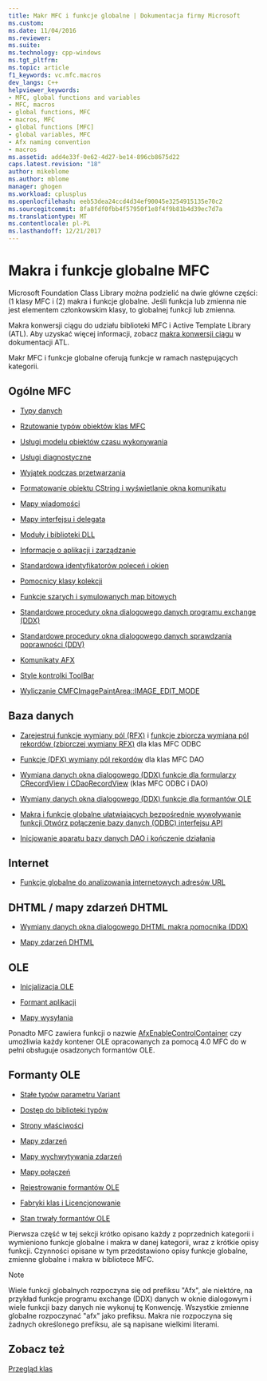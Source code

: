 ```yaml
---
title: Makr MFC i funkcje globalne | Dokumentacja firmy Microsoft
ms.custom: 
ms.date: 11/04/2016
ms.reviewer: 
ms.suite: 
ms.technology: cpp-windows
ms.tgt_pltfrm: 
ms.topic: article
f1_keywords: vc.mfc.macros
dev_langs: C++
helpviewer_keywords:
- MFC, global functions and variables
- MFC, macros
- global functions, MFC
- macros, MFC
- global functions [MFC]
- global variables, MFC
- Afx naming convention
- macros
ms.assetid: add4e33f-0e62-4d27-be14-896cb8675d22
caps.latest.revision: "18"
author: mikeblome
ms.author: mblome
manager: ghogen
ms.workload: cplusplus
ms.openlocfilehash: eeb53dea24ccd4d34ef90045e3254915135e70c2
ms.sourcegitcommit: 8fa8fdf0fbb4f57950f1e8f4f9b81b4d39ec7d7a
ms.translationtype: MT
ms.contentlocale: pl-PL
ms.lasthandoff: 12/21/2017
---
```

# <a name="mfc-macros-and-globals"></a>Makra i funkcje globalne MFC
Microsoft Foundation Class Library można podzielić na dwie główne części: (1 klasy MFC i (2) makra i funkcje globalne. Jeśli funkcja lub zmienna nie jest elementem członkowskim klasy, to globalnej funkcji lub zmienna.  
  
 Makra konwersji ciągu do udziału biblioteki MFC i Active Template Library (ATL). Aby uzyskać więcej informacji, zobacz [makra konwersji ciągu](../../atl/reference/string-conversion-macros.md) w dokumentacji ATL.  
  
 Makr MFC i funkcje globalne oferują funkcje w ramach następujących kategorii.  
  
## <a name="general-mfc"></a>Ogólne MFC  
  
-   [Typy danych](data-types-mfc.md)  
  
-   [Rzutowanie typów obiektów klas MFC](type-casting-of-mfc-class-objects.md)  
  
-   [Usługi modelu obiektów czasu wykonywania](run-time-object-model-services.md)  
  
-   [Usługi diagnostyczne](diagnostic-services.md)  
  
-   [Wyjątek podczas przetwarzania](exception-processing.md)  
  
-   [Formatowanie obiektu CString i wyświetlanie okna komunikatu](cstring-formatting-and-message-box-display.md)  
  
-   [Mapy wiadomości](message-map-macros-mfc.md)  

-   [Mapy interfejsu i delegata](delegate-and-interface-maps.md)

-   [Moduły i biblioteki DLL](extension-dll-macros.md)
  
-   [Informacje o aplikacji i zarządzanie](application-information-and-management.md)  
  
-   [Standardowa identyfikatorów poleceń i okien](standard-command-and-window-ids.md)  
  
-   [Pomocnicy klasy kolekcji](collection-class-helpers.md)  
  
-   [Funkcje szarych i symulowanych map bitowych](gray-and-dithered-bitmap-functions.md)  
  
-   [Standardowe procedury okna dialogowego danych programu exchange (DDX)](standard-dialog-data-exchange-routines.md)  
  
-   [Standardowe procedury okna dialogowego danych sprawdzania poprawności (DDV)](standard-dialog-data-validation-routines.md)  
  
-   [Komunikaty AFX](afx-messages.md)  
  
-   [Style kontrolki ToolBar](toolbar-control-styles.md)  
  
-   [Wyliczanie CMFCImagePaintArea::IMAGE_EDIT_MODE](cmfcimagepaintarea-image-edit-mode-enumeration.md)  

  
## <a name="database"></a>Baza danych  
  
-   [Zarejestruj funkcje wymiany pól (RFX)](record-field-exchange-functions.md) i [funkcje zbiorcza wymiana pól rekordów (zbiorczej wymiany RFX)](record-field-exchange-functions.md) dla klas MFC ODBC  
  
-   [Funkcje (DFX) wymiany pól rekordów](record-field-exchange-functions.md) dla klas MFC DAO  
  
-   [Wymiana danych okna dialogowego (DDX) funkcje dla formularzy CRecordView i CDaoRecordView](dialog-data-exchange-functions-for-crecordview-and-cdaorecordview.md) (klas MFC ODBC i DAO)  
  
-   [Wymiany danych okna dialogowego (DDX) funkcje dla formantów OLE](dialog-data-exchange-functions-for-ole-controls.md)  
  
-   [Makra i funkcje globalne ułatwiających bezpośrednie wywoływanie funkcji Otwórz połączenie bazy danych (ODBC) interfejsu API](database-macros-and-globals.md)  
  
-   [Inicjowanie aparatu bazy danych DAO i kończenie działania](dao-database-engine-initialization-and-termination.md)  
  
## <a name="internet"></a>Internet  
  
-   [Funkcje globalne do analizowania internetowych adresów URL](internet-url-parsing-globals.md)  
  
## <a name="dhtml--dhtml-event-maps"></a>DHTML / mapy zdarzeń DHTML  
  
-   [Wymiany danych okna dialogowego DHTML makra pomocnika (DDX)](ddx-dhtml-helper-macros.md)  
  
-   [Mapy zdarzeń DHTML](dhtml-event-maps.md)  
  
## <a name="ole"></a>OLE  
  
-   [Inicjalizacja OLE](ole-initialization.md)  
  
-   [Formant aplikacji](application-control.md)  
  
-   [Mapy wysyłania](dispatch-maps.md)  
  
 Ponadto MFC zawiera funkcji o nazwie [AfxEnableControlContainer](ole-initialization.md#afxenablecontrolcontainer) czy umożliwia każdy kontener OLE opracowanych za pomocą 4.0 MFC do w pełni obsługuje osadzonych formantów OLE.  
  
## <a name="ole-controls"></a>Formanty OLE  
  
-   [Stałe typów parametru Variant](variant-parameter-type-constants.md)  
  
-   [Dostęp do biblioteki typów](type-library-access.md)  
  
-   [Strony właściwości](property-pages-mfc.md)  
  
-   [Mapy zdarzeń](event-maps.md)  
  
-   [Mapy wychwytywania zdarzeń](event-sink-maps.md)  
  
-   [Mapy połączeń](connection-maps.md)  
  
-   [Rejestrowanie formantów OLE](registering-ole-controls.md)  
  
-   [Fabryki klas i Licencjonowanie](class-factories-and-licensing.md)  
  
-   [Stan trwały formantów OLE](persistence-of-ole-controls.md)  
  
 Pierwsza część w tej sekcji krótko opisano każdy z poprzednich kategorii i wymieniono funkcje globalne i makra w danej kategorii, wraz z krótkie opisy funkcji. Czynności opisane w tym przedstawiono opisy funkcje globalne, zmienne globalne i makra w bibliotece MFC.  
  
> [!NOTE]
>  Wiele funkcji globalnych rozpoczyna się od prefiksu "Afx", ale niektóre, na przykład funkcje programu exchange (DDX) danych w oknie dialogowym i wiele funkcji bazy danych nie wykonuj tę Konwencję. Wszystkie zmienne globalne rozpoczynać "afx" jako prefiksu. Makra nie rozpoczyna się żadnych określonego prefiksu, ale są napisane wielkimi literami.  
  
## <a name="see-also"></a>Zobacz też  
 [Przegląd klas](../../mfc/class-library-overview.md)



